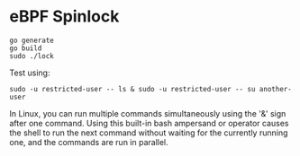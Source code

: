 # eBPF Spinlock

```
go generate
go build
sudo ./lock
```

Test using:
```
sudo -u restricted-user -- ls & sudo -u restricted-user -- su another-user
```
In Linux, you can run multiple commands simultaneously using the '&' sign after one command. Using this built-in bash ampersand or operator causes the shell to run the next command without waiting for the currently running one, and the commands are run in parallel.
